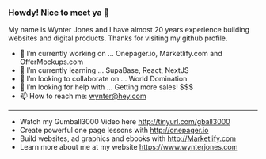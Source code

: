 ### Howdy! Nice to meet ya 👋

My name is Wynter Jones and I have almost 20 years experience building websites and digital products. Thanks for visiting my github profile.

- 🔭 I’m currently working on ... Onepager.io, Marketlify.com and OfferMockups.com
- 🌱 I’m currently learning ... SupaBase, React, NextJS
- 👯 I’m looking to collaborate on ... World Domination
- 🤔 I’m looking for help with ... Getting more sales! $$$
- 📫 How to reach me: wynter@hey.com

-----

- Watch my Gumball3000 Video here  http://tinyurl.com/gball3000
- Create powerful one page lessons with http://onepager.io 
- Build websites, ad graphics and ebooks with http://Marketlify.com
- Learn more about me at my website https://www.wynterjones.com

